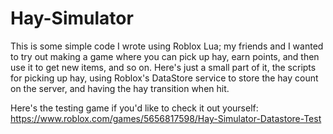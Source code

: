 # Hay-Simulator

This is some simple code I wrote using Roblox Lua; my friends and I wanted to try out making a game where you can pick up hay, earn points, and then use it to get new items, and so on. Here's just a small part of it, the scripts for picking up hay, using Roblox's DataStore service to store the hay count on the server, and having the hay transition when hit. 

Here's the testing game if you'd like to check it out yourself: https://www.roblox.com/games/5656817598/Hay-Simulator-Datastore-Test
